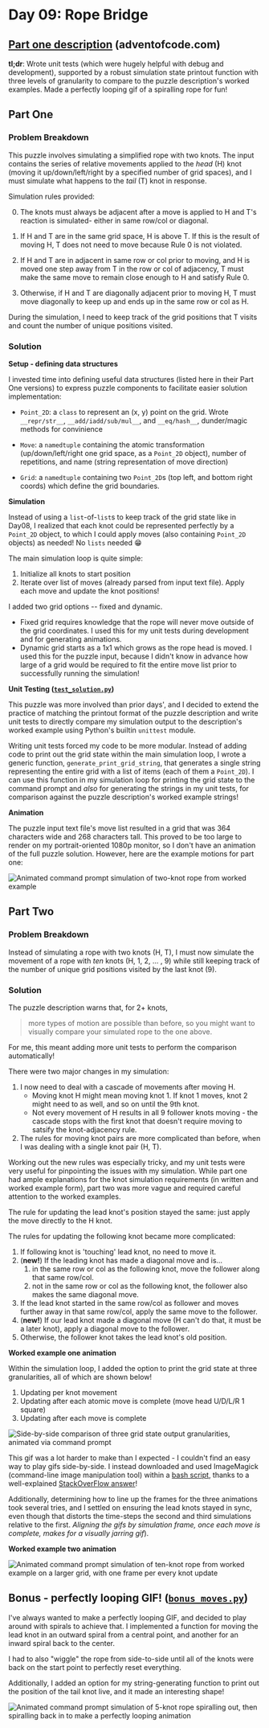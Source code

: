 # Day 09: Rope Bridge

## [Part one description](https://adventofcode.com/2022/day/9) (adventofcode.com)

**tl;dr**:  Wrote unit tests (which were hugely helpful with debug and development), supported by a robust simulation state printout function with three levels of granularity to compare to the puzzle description's worked examples.  Made a perfectly looping gif of a spiralling rope for fun!



## Part One

### Problem Breakdown

This puzzle involves simulating a simplified rope with two knots.  The input contains the series of relative movements applied to the *head*  (H) knot (moving it up/down/left/right by a specified number of grid spaces), and I must simulate what happens to the *tail* (T) knot in response.

Simulation rules provided:

0. The knots must always be adjacent after a move is applied to H and T's reaction is simulated- either in same row/col or diagonal.

1. If H and T are in the same grid space, H is above T.  If this is the result of moving H, T does not need to move because Rule 0 is not violated.

2. If H and T are in adjacent in same row or col prior to moving, and H is moved one step away from T in the row or col of adjacency, T must make the same move to remain close enough to H and satisfy Rule 0. 

3. Otherwise, if H and T are diagonally adjacent prior to moving H, T must move diagonally to keep up and ends up in the same row or col as H.

During the simulation, I need to keep track of the grid positions that T visits and count the number of unique positions visited.


### Solution

**Setup - defining data structures**

I invested time into defining useful data structures (listed here in their Part One versions) to express puzzle components to facilitate easier solution implementation:

- `Point_2D`: a `class` to represent an (x, y) point on the grid.   Wrote `__repr/str__`, `__add/iadd/sub/mul__`, and `__eq/hash__`, dunder/magic methods for convinience

- `Move`: a `namedtuple` containing the atomic transformation (up/down/left/right one grid space, as a `Point_2D` object), number of repetitions, and name (string representation of move direction)

- `Grid`: a `namedtuple` containing two `Point_2D`s (top left, and bottom right coords) which define the grid boundaries.


**Simulation**

Instead of using a `list`-of-`list`s to keep track of the grid state like in Day08, I realized that each knot could be represented perfectly by a `Point_2D` object, to which I could apply moves (also containing `Point_2D` objects) as needed!  No `lists` needed :grin:

The main simulation loop is quite simple:
1. Initialize all knots to start position
2. Iterate over list of moves (already parsed from input text file).  Apply each move and update the knot positions!

I added two grid options -- fixed and dynamic.
- Fixed grid requires knowledge that the rope will never move outside of the grid coordinates.  I used this for my unit tests during development and for generating animations.
- Dynamic grid starts as a 1x1 which grows as the rope head is moved.  I used this for the puzzle input, because I didn't know in advance how large of a grid would be required to fit the entire move list prior to successfully running the simulation!


**Unit Testing ([`test_solution.py`](./test_solution.py))**

This puzzle was more involved than prior days', and I decided to extend the practice of matching the printout format of the puzzle description and write unit tests to directly compare my simulation output to the description's worked example using Python's builtin `unittest` module.

Writing unit tests forced my code to be more modular.  Instead of adding code to print out the grid state within the main simulation loop, I wrote a generic function, `generate_print_grid_string`, that generates a single string representing the entire grid with a list of items (each of them a `Point_2D`).  I can use this function in my simulation loop for printing the grid state to the command prompt and *also* for generating the strings in my unit tests, for comparison against the puzzle description's worked example strings!


**Animation**

The puzzle input text file's move list resulted in a grid that was 364 characters wide and 268 characters tall.  This proved to be too large to render on my portrait-oriented 1080p monitor, so I don't have an animation of the full puzzle solution.  However, here are the example motions for part one:

![Animated command prompt simulation of two-knot rope from worked example](../media/day09/partone/atomicmoves.gif)



## Part Two

### Problem Breakdown

Instead of simulating a rope with two knots (H, T), I must now simulate the movement of a rope with *ten* knots (H, 1, 2, ... , 9) while still keeping track of the number of unique grid positions visited by the last knot (9).


### Solution

The puzzle description warns that, for 2+ knots, 

> more types of motion are possible than before, so you might want to visually compare your simulated rope to the one above.

For me, this meant adding more unit tests to perform the comparison automatically!

There were two major changes in my simulation:
1. I now need to deal with a cascade of movements after moving H.
    - Moving knot H might mean moving knot 1.  If knot 1 moves, knot 2 might need to as well, and so on until the 9th knot.
    - Not every movement of H results in all 9 follower knots moving - the cascade stops with the first knot that doesn't require moving to satsify the knot-adjacency rule.
2. The rules for moving knot pairs are more complicated than before, when I was dealing with a single knot pair (H, T).

Working out the new rules was especially tricky, and my unit tests were very useful for pinpointing the issues with my simulation.  While part one had ample explanations for the knot simulation requirements (in written and worked example form), part two was more vague and required careful attention to the worked examples.

The rule for updating the lead knot's position stayed the same:  just apply the move directly to the H knot.

The rules for updating the following knot became more complicated:
1. If following knot is 'touching' lead knot, no need to move it.
2. (**new!**) If the leading knot has made a diagonal move and is...
    1. in the same row or col as the following knot, move the follower along that same row/col.
    2. not in the same row or col as the following knot, the follower also makes the same diagonal move.
3. If the lead knot started in the same row/col as follower and moves further away in that same row/col, apply the same move to the follower.
4. (**new!**) If our lead knot made a diagonal move (H can't do that, it must be a later knot), apply a diagonal move to the follower.
5. Otherwise, the follower knot takes the lead knot's old position.


**Worked example one animation**

Within the simulation loop, I added the option to print the grid state at three granularities, all of which are shown below!
1. Updating per knot movement
2. Updating after each atomic move is complete (move head U/D/L/R 1 square)
3. Updating after each move is complete

![Side-by-side comparison of three grid state output granularities, animated via command prompt](../media/day09/parttwo_ex1/animation_types_optimized.gif)
<!-- ![Animated command prompt simulation of ten-knot rope from worked example, with one frame per every knot update](../media/day09/parttwo_ex1/unoptimized_allknots.gif)
![Animated command prompt simulation of ten-knot rope from worked example, with one frame per atomic move of lead knot](../media/day09/parttwo_ex1/unoptimized_atomicmove.gif)
![Animated command prompt simulation of ten-knot rope from worked example, with one frame per complete move of head (1 or more atomic moves)](../media/day09/parttwo_ex1/unoptimized_wholemove.gif) -->

<!-- https://legacy.imagemagick.org/script/command-line-options.php -->
<!-- https://legacy.imagemagick.org/Usage/ -->
<!-- https://legacy.imagemagick.org/Usage/anim_basics/ -->
This gif was a lot harder to make than I expected - I couldn't find an easy way to play gifs side-by-side.  I instead downloaded and used ImageMagick (command-line image manipulation tool) within a [bash script](../media/day09/parttwo_ex1/gifjoin), thanks to a well-explained [StackOverFlow answer](https://stackoverflow.com/a/30932152)!

Additionally, determining how to line up the frames for the three animations took several tries, and I settled on ensuring the lead knots stayed in sync, even though that distorts the time-steps the second and third simulations relative to the first.  *Aligning the gifs by simulation frame, once each move is complete, makes for a visually jarring gif*).


**Worked example two animation**

![Animated command prompt simulation of ten-knot rope from worked example on a larger grid, with one frame per every knot update](../media/day09/parttwo_ex2/allknots.gif)



## Bonus - perfectly looping GIF! ([`bonus_moves.py`](bonus_moves.py))

I've always wanted to make a perfectly looping GIF, and decided to play around with spirals to achieve that.  I implemented a function for moving the lead knot in an outward spiral from a central point, and another for an inward spiral back to the center.

I had to also "wiggle" the rope from side-to-side until all of the knots were back on the start point to perfectly reset everything.

Additionally, I added an option for my string-generating function to print out the position of the tail knot live, and it made an interesting shape!

![Animated command prompt simulation of 5-knot rope spiralling out, then spiralling back in to make a perfectly looping animation](../media/day09/bonus/bonus.gif)
